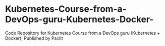 # Kubernetes-Course-from-a-DevOps-guru-Kubernetes-Docker-
Code Repository for Kubernetes Course from a DevOps guru (Kubernetes + Docker), Published by Packt
